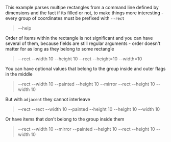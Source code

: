 This example parses multipe rectangles from a command line defined by dimensions and the fact
if its filled or not, to make things more interesting - every group of coordinates must be
prefixed with `--rect`

> --help

Order of items within the rectangle is not significant and you can have several of them,
because fields are still regular arguments - order doesn't matter for as long as they belong
to some rectangle
> --rect --width 10 --height 10 --rect --height=10 --width=10

You can have optional values that belong to the group inside and outer flags in the middle
> --rect --width 10 --painted --height 10 --mirror --rect --height 10 --width 10

But with `adjacent` they cannot interleave
> --rect --rect --width 10 --painted --height 10 --height 10 --width 10

Or have items that don't belong to the group inside them
> --rect --width 10 --mirror --painted --height 10 --rect --height 10 --width 10
